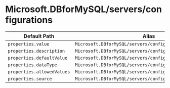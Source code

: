 # Microsoft.DBforMySQL/servers/configurations

| Default Path | Alias |
|---|---|
| `properties.value` | `Microsoft.DBforMySQL/servers/configurations/value` |
| `properties.description` | `Microsoft.DBforMySQL/servers/configurations/description` |
| `properties.defaultValue` | `Microsoft.DBforMySQL/servers/configurations/defaultValue` |
| `properties.dataType` | `Microsoft.DBforMySQL/servers/configurations/dataType` |
| `properties.allowedValues` | `Microsoft.DBforMySQL/servers/configurations/allowedValues` |
| `properties.source` | `Microsoft.DBforMySQL/servers/configurations/source` |

